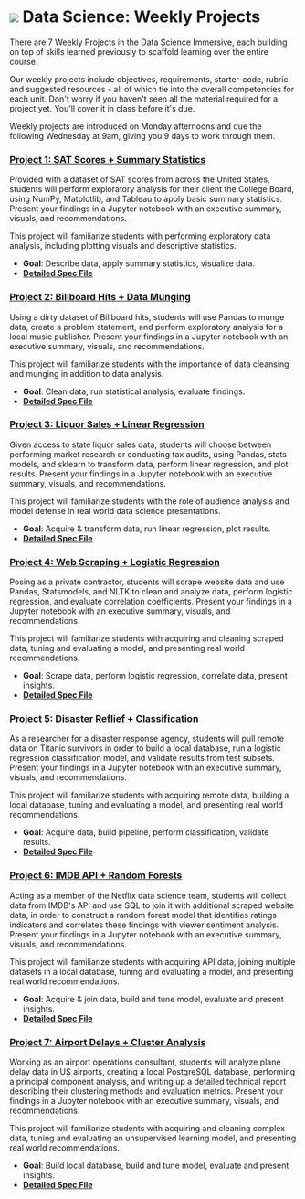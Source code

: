 # ![](https://ga-dash.s3.amazonaws.com/production/assets/logo-9f88ae6c9c3871690e33280fcf557f33.png) Data Science: Weekly Projects

There are 7 Weekly Projects in the Data Science Immersive, each building on top of skills learned previously to scaffold learning over the entire course.

Our weekly projects include objectives, requirements, starter-code, rubric, and suggested resources - all of which tie into the overall competencies for each unit. Don't worry if you haven't seen all the material required for a project yet. You'll cover it in class before it's due.

Weekly projects are introduced on Monday afternoons and due the following Wednesday at 9am, giving you 9 days to work through them.

### **[Project 1: SAT Scores + Summary Statistics](./project-01/readme.md)**

Provided with a dataset of SAT scores from across the United States, students will perform exploratory analysis for their client the College Board, using NumPy, Matplotlib, and Tableau to apply basic summary statistics. Present your findings in a Jupyter notebook with an executive summary, visuals, and recommendations.

This project will familiarize students with performing exploratory data analysis, including plotting visuals and descriptive statistics.

- **Goal**: Describe data, apply summary statistics, visualize data.  
- **[Detailed Spec File](./project-01/readme.md)**


### **[Project 2: Billboard Hits + Data Munging](./project-02/readme.md)**

Using a dirty dataset of Billboard hits, students will use Pandas to munge data, create a problem statement, and perform exploratory analysis for a local music publisher. Present your findings in a Jupyter notebook with an executive summary, visuals, and recommendations.

This project will familiarize students with the importance of data cleansing and munging in addition to data analysis.

- **Goal**: Clean data, run statistical analysis, evaluate findings.
- **[Detailed Spec File](./project-02/readme.md)**


### **[Project 3: Liquor Sales + Linear Regression](./project-03/readme.md)**

Given access to state liquor sales data, students will choose between performing market research or conducting tax audits, using Pandas, stats models, and sklearn to transform data, perform linear regression, and plot results. Present your findings in a Jupyter notebook with an executive summary, visuals, and recommendations.

This project will familiarize students with the role of audience analysis and model defense in real world data science presentations.

- **Goal**: Acquire & transform data, run linear regression, plot results.
- **[Detailed Spec File](./project-03/readme.md)**


### **[Project 4: Web Scraping + Logistic Regression](./project-04/readme.md)**

Posing as a private contractor, students will scrape website data and use Pandas, Statsmodels, and NLTK to clean and analyze data, perform logistic regression, and evaluate correlation coefficients. Present your findings in a Jupyter notebook with an executive summary, visuals, and recommendations.

This project will familiarize students with acquiring and cleaning scraped data, tuning and evaluating a model, and presenting real world recommendations.

- **Goal**: Scrape data, perform logistic regression, correlate data, present insights.
- **[Detailed Spec File](./project-04/readme.md)**


### **[Project 5: Disaster Reflief + Classification](./project-05/readme.md)**

As a researcher for a disaster response agency, students will pull remote data on Titanic survivors in order to build a local database, run a logistic regression classification model, and validate results from test subsets. Present your findings in a Jupyter notebook with an executive summary, visuals, and recommendations.

This project will familiarize students with acquiring remote data, building a local database, tuning and evaluating a model, and presenting real world recommendations.

- **Goal**: Acquire data, build pipeline, perform classification, validate results.
- **[Detailed Spec File](./project-05/readme.md)**


### **[Project 6: IMDB API + Random Forests](./project-06/readme.md)**

Acting as a member of the Netflix data science team, students will collect data from IMDB's API and use SQL to join it with additional scraped website data, in order to construct a random forest model that identifies ratings indicators and correlates these findings with viewer sentiment analysis. Present your findings in a Jupyter notebook with an executive summary, visuals, and recommendations.

This project will familiarize students with acquiring API data, joining multiple datasets in a local database, tuning and evaluating a model, and presenting real world recommendations.

- **Goal**: Acquire & join data, build and tune model, evaluate and present insights.
- **[Detailed Spec File](./project-06/readme.md)**


### **[Project 7: Airport Delays + Cluster Analysis](./project-07/readme.md)**

Working as an airport operations consultant, students will analyze plane delay data in US airports, creating a local PostgreSQL database, performing a principal component analysis, and writing up a detailed technical report describing their clustering methods and evaluation metrics. Present your findings in a Jupyter notebook with an executive summary, visuals, and recommendations.

This project will familiarize students with acquiring and cleaning complex data, tuning and evaluating an unsupervised learning model, and presenting real world recommendations.

- **Goal**: Build local database, build and tune model, evaluate and present insights.
- **[Detailed Spec File](./project-07/readme.md)**
